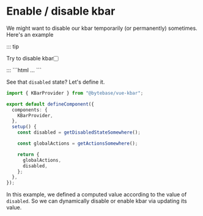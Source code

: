 # Enable / disable kbar

<script setup>
import { storeToRefs } from 'pinia';
import { useStore } from "../.vitepress/store.ts";

const { disabled } = storeToRefs(useStore());
</script>

We might want to disable our kbar temporarily (or permanently) sometimes. Here's an example

::: tip

<p style="display: flex; align-items: center;">
  <label for="disabled">Try to disable kbar</label>
  <input name="disabled" type="checkbox" v-model="disabled" style="margin: 0; margin-left: var(--unit); margin-top: 2px;" />
</p>
:::
```html
<KBarProvider :actions="globalActions" :options="{ disabled }">
  ...
</KBarProvider>
```

See that `disabled` state? Let's define it.

```typescript
import { KBarProvider } from "@bytebase/vue-kbar";

export default defineComponent({
  components: {
    KBarProvider,
  },
  setup() {
    const disabled = getDisabledStateSomewhere();

    const globalActions = getActionsSomewhere();

    return {
      globalActions,
      disabled,
    };
  },
});
```

In this example, we defined a computed value according to the value of `disabled`. So we can dynamically disable or enable kbar via updating its value.

